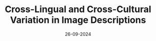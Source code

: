 ---
title: 'Cross-Lingual and Cross-Cultural Variation in Image Descriptions'
authors: <b>Uri Berger</b>, Edoardo M. Ponti
venue: ' '
base: cross-lingual24
pdf: NONE
pdf-ext: https://arxiv.org/abs/2409.16646
bib: bib.txt
bib-ext: NONE
code: NONE
slides: NONE
poster: NONE
data: NONE
talk: NONE
layout: post
date: 26-09-2024
categories: NONE
---